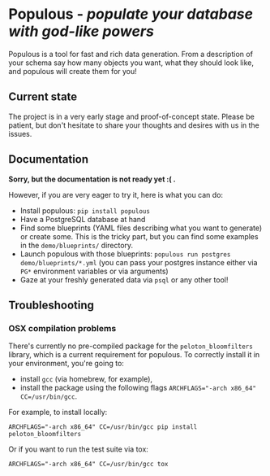 # Populous - *populate your database with god-like powers*

Populous is a tool for fast and rich data generation. From a description of your schema say how many objects you want, what they should look like, and populous will create them for you!

## Current state
The project is in a very early stage and proof-of-concept state. Please be patient, but don't hesitate to share your thoughts and desires with us in the issues.

## Documentation

**Sorry, but the documentation is not ready yet :( .**

However, if you are very eager to try it, here is what you can do:

- Install populous: `pip install populous`
- Have a PostgreSQL database at hand
- Find some blueprints (YAML files describing what you want to generate) or create some. This is the tricky part, but you can find some examples in the `demo/blueprints/` directory.
- Launch populous with those blueprints: `populous run postgres demo/blueprints/*.yml`
  (you can pass your postgres instance either via `PG*` environment variables or via arguments)
- Gaze at your freshly generated data via `psql` or any other tool!

## Troubleshooting

### OSX compilation problems

There's currently no pre-compiled package for the ``peloton_bloomfilters`` library, which is a current requirement for populous. To correctly install it in your environment, you're going to:


* install ``gcc`` (via homebrew, for example),
* install the package using the following flags ``ARCHFLAGS="-arch x86_64" CC=/usr/bin/gcc``.

For example, to install locally:

```
ARCHFLAGS="-arch x86_64" CC=/usr/bin/gcc pip install peloton_bloomfilters
```

Or if you want to run the test suite via tox:

```
ARCHFLAGS="-arch x86_64" CC=/usr/bin/gcc tox
```
